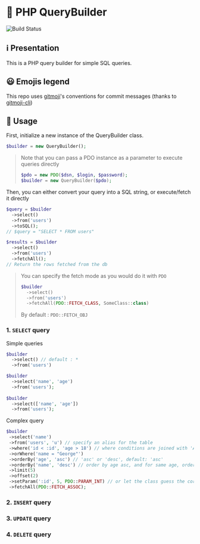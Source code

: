 # 🔧 PHP QueryBuilder

![Build Status](https://travis-ci.org/iamludal/PHP-QueryBuilder.svg?branch=master)


## ℹ️ Presentation

This is a PHP query builder for simple SQL queries.


## 😃 Emojis legend

This repo uses [gitmoji](https://github.com/carloscuesta/gitmoji)'s conventions
for commit messages (thanks to [gitmoji-cli](https://github.com/carloscuesta/gitmoji-cli))


## 📘 Usage

First, initialize a new instance of the QueryBuilder class.

```php
$builder = new QueryBuilder();
```

> Note that you can pass a PDO instance as a parameter to execute queries directly
> ```php
> $pdo = new PDO($dsn, $login, $password);
> $builder = new QueryBuilder($pdo);
> ```

Then, you can either convert your query into a SQL string, or execute/fetch it directly

```php
$query = $builder
  ->select()
  ->from('users')
  ->toSQL();
// $query = "SELECT * FROM users"

$results = $builder
  ->select()
  ->from('users')
  ->fetchAll();
// Return the rows fetched from the db
```

> You can specify the fetch mode as you would do it with `PDO`
> ```php
> $builder
>   ->select()
>   ->from('users')
>   ->fetchAll(PDO::FETCH_CLASS, SomeClass::class)
> ```
>
> By default : `PDO::FETCH_OBJ`


### 1. `SELECT` query

Simple queries
```php
$builder
  ->select() // default : *
  ->from('users')

$builder
  ->select('name', 'age')
  ->from('users');
  
$builder
  ->select(['name', 'age'])
  ->from('users');
```

Complex query
```php
$builder
 ->select('name')
 ->from('users', 'u') // specify an alias for the table
 ->where('id < :id', 'age > 18') // where conditions are joined with 'AND'
 ->orWhere('name = "George"')
 ->orderBy('age', 'asc') // 'asc' or 'desc', default: 'asc'
 ->orderBy('name', 'desc') // order by age asc, and for same age, order by name desc
 ->limit(5)
 ->offset(2)
 ->setParam(':id', 5, PDO::PARAM_INT) // or let the class guess the corresponding PDO type by omitting the last parameter
 ->fetchAll(PDO::FETCH_ASSOC);
```

### 2. `INSERT` query

### 3. `UPDATE` query

### 4. `DELETE` query








